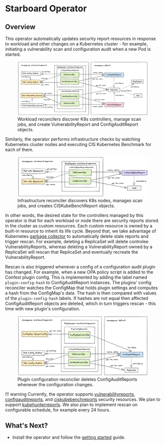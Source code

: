 # Starboard Operator

## Overview

This operator automatically updates security report resources in response to workload and other changes on a Kubernetes
cluster - for example, initiating a vulnerability scan and configuration audit when a new Pod is started.

<figure>
  <img src="../images/operator/starboard-operator-workloads.png" />
  <figcaption>Workload reconcilers discover K8s controllers, manage scan jobs, and create VulnerabilityReport and ConfigAuditReport objects.</figcaption>
</figure>

Similarly, the operator performs infrastructure checks by watching Kubernetes cluster nodes and executing CIS Kubernetes Benchmark
for each of them.

<figure>
  <img src="../images/operator/starboard-operator-infrastructure.png" />
  <figcaption>Infrastructure reconciler discovers K8s nodes, manages scan jobs, and creates CISKubeBenchReport objects.</figcaption>
</figure>

In other words, the desired state for the controllers managed by this operator is that for each workload or node there
are security reports stored in the cluster as custom resources. Each custom resource is owned by a built-in resource
to inherit its life cycle. Beyond that, we take advantage of Kubernetes [garbage collector][k8s-garbage-collection]
to automatically delete stale reports and trigger rescan. For example, deleting a ReplicaSet will delete controlee
VulnerabilityReports, whereas deleting a VulnerabilityReport owned by a ReplicaSet will rescan that ReplicaSet and
eventually recreate the VulnerabilityReport.

Rescan is also triggered whenever a config of a configuration audit plugin has changed. For example, when a new OPA
policy script is added to the Confest plugin config. This is implemented by adding the label named `plugin-config-hash`
to ConfigAuditReport instances. The plugins' config reconciler watches the ConfigMap that holds plugin settings
and computes a hash from the ConfigMap's data. The hash is then compared with values of the `plugin-config-hash` labels.
If hashes are not equal then affected ConfigAuditReport objects are deleted, which in turn triggers rescan - this time
with new plugin's configuration.

<figure>
  <img src="../images/operator/starboard-operator-config.png" />
  <figurecaption>Plugin configuration reconciler deletes ConfigAuditReports whenever the configuration changes.</figurecaption>
</figure>

!!! warning
    Currently, the operator supports [vulnerabilityreports], [configauditreports], and [ciskubebenchreports] security
    resources. We plan to support [kubehunterreports]. We also plan to implement rescan on configurable schedule, for
    example every 24 hours.

## What's Next?

- Install the operator and follow the [getting started](./getting-started.md) guide.

[vulnerabilityreports]: ./../crds/vulnerability-report.md
[configauditreports]: ./../crds/configaudit-report.md
[ciskubebenchreports]: ./../crds/ciskubebench-report.md
[kubehunterreports]: ./../crds/kubehunter-report.md

[k8s-garbage-collection]: https://kubernetes.io/docs/concepts/workloads/controllers/garbage-collection/
